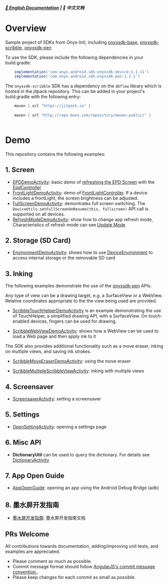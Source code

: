 ##### [📖 English Documentation](README.md) | 📖 中文文档

# Overview
Sample project of SDKs from Onyx-Intl, including [onyxsdk-base](doc/Onyx-Base-SDK.md), [onyxsdk-scribble](doc/Onyx-Scribble-SDK.md), [onyxsdk-pen](doc/Onyx-Pen-SDK.md)

To use the SDK, please include the following dependencies in your build.gradle:
```gradle
    implementation('com.onyx.android.sdk:onyxsdk-device:1.1.11')
    implementation('com.onyx.android.sdk:onyxsdk-pen:1.2.1')
```

    
The `onyxsdk-scribble` SDK has a dependency on the `dbflow` library which is hosted in the jitpack repository. This can be added in your project's build.gradle with the following entry:
```gradle
    maven { url "https://jitpack.io" }
    
    maven { url "http://repo.boox.com/repository/maven-public/" }
    
```

# Demo
This repository contains the following examples:

## 1. Screen
* [EPDDemoActivity](app/src/main/java/com/android/onyx/demo/EpdDemoActivity.java): basic demo of [refreshing the EPD Screen](doc/EPD-Screen-Update.md) with the [EpdController](doc/EpdController.md)
* [FrontLightDemoActivity](app/src/main/java/com/android/onyx/demo/FrontLightDemoActivity.java): demo of [FrontLightController](doc/FrontLightController.md). If a device includes a frontLight, the screen brightness can be adjusted.
* [FullScreenDemoActivity](app/src/main/java/com/android/onyx/demo/FullScreenDemoActivity.java): demontrates full screen switching. The `DeviceUtils.setFullScreenOnResume(this, fullscreen)` API call is supported on all devices.
* [RefreshModeDemoActivity](app/src/main/java/com/android/onyx/demo/RefreshModeDemoActivity.java): show how to change app refresh mode, Characteristics of refresh mode can see  [Update Mode](doc/EPD-Update-Mode.md)

## 2. Storage (SD Card)
* [EnvironmentDemoActivity](app/src/main/java/com/android/onyx/demo/EnvironmentDemoActivity.java): shows how to use [DeviceEnvironment](doc/DeviceEnvironment.md) to access internal storage or the removable SD card

## 3. Inking
The following examples demonstrate the use of the [onyxsdk-pen](doc/Onyx-Pen-SDK.md) APIs.

Any type of view can be a drawing target, e.g. a SurfaceView or a WebView. Relative coordinates appropriate to the the view being used are provided.

* [ScribbleTouchHelperDemoActivity](app/src/main/java/com/android/onyx/demo/scribble/ScribbleTouchHelperDemoActivity.java) is an example demonstrating the use of TouchHelper, a simplified drawing API, with a SurfaceView. On touch-enabled devices, fingers can be used for drawing.

* [ScribbleWebViewDemoActivity](app/src/main/java/com/android/onyx/demo/scribble/ScribbleWebViewDemoActivity.java): shows how a WebView can be used to load a Web page and then apply ink to it

The SDK also provides additional functionality such as a move eraser, inking on multiple views, and saving ink strokes.

* [ScribbleMoveEraserDemoActivity](app/src/main/java/com/android/onyx/demo/scribble/ScribbleMoveEraserDemoActivity.java): using the move eraser

* [ScribbleMultipleScribbleViewActivity](app/src/main/java/com/android/onyx/demo/scribble/ScribbleMultipleScribbleViewActivity.java): inking with multiple views


## 4. Screensaver

* [ScreensaverActivity](app/src/main/java/com/android/onyx/demo/ScreensaverActivity.java): setting a screensaver

## 5. Settings

* [OpenSettingActivity](app/src/main/java/com/android/onyx/demo/OpenSettingActivity.java): opening a settings page

## 6. Misc API
* **DictionaryUtil** can be used to query the dictionary. For details see [DictionaryActivity](./app/src/main/java/com/android/onyx/demo/DictionaryActivity.java)

## 7. App Open Guide

* [AppOpenGuide](doc/AppOpenGuide.md): opening an app using the Android Debug Bridge (adb)

## 8. 墨水屏开发指南

* [墨水屏开发指南](doc/Eink-Develop-Guide_zh.md): 墨水屏开发指南文档

## PRs Welcome

All contributions towards documentation, adding/improving unit tests, and examples are appreciated.

- Please comment as much as possible.
- Commit message format should follow [AngularJS's commit message convention.](https://github.com/angular/angular.js/blob/master/CONTRIBUTING.md#-git-commit-guidelines).
- Please keep changes for each commit as small as possible.
